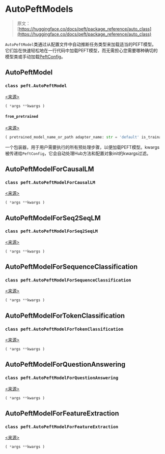 # AutoPeftModels

> 原文：[https://huggingface.co/docs/peft/package_reference/auto_class](https://huggingface.co/docs/peft/package_reference/auto_class)

`AutoPeftModel`类通过从配置文件中自动推断任务类型来加载适当的PEFT模型。它们旨在快速轻松地在一行代码中加载PEFT模型，而无需担心您需要哪种确切的模型类或手动加载[PeftConfig](/docs/peft/v0.8.2/en/package_reference/config#peft.PeftConfig)。

## AutoPeftModel

### `class peft.AutoPeftModel`

[<来源>](https://github.com/huggingface/peft/blob/v0.8.2/src/peft/auto.py#L136)

```py
( *args **kwargs )
```

#### `from_pretrained`

[<来源>](https://github.com/huggingface/peft/blob/v0.8.2/src/peft/auto.py#L58)

```py
( pretrained_model_name_or_path adapter_name: str = 'default' is_trainable: bool = False config: Optional[PeftConfig] = None **kwargs )
```

一个包装器，用于用户需要执行的所有预处理步骤，以便加载PEFT模型。kwargs被传递给`PeftConfig`，它会自动处理Hub方法和配置对象init的kwargs过滤。

## AutoPeftModelForCausalLM

### `class peft.AutoPeftModelForCausalLM`

[<来源>](https://github.com/huggingface/peft/blob/v0.8.2/src/peft/auto.py#L141)

```py
( *args **kwargs )
```

## AutoPeftModelForSeq2SeqLM

### `class peft.AutoPeftModelForSeq2SeqLM`

[<来源>](https://github.com/huggingface/peft/blob/v0.8.2/src/peft/auto.py#L146)

```py
( *args **kwargs )
```

## AutoPeftModelForSequenceClassification

### `class peft.AutoPeftModelForSequenceClassification`

[<来源>](https://github.com/huggingface/peft/blob/v0.8.2/src/peft/auto.py#L151)

```py
( *args **kwargs )
```

## AutoPeftModelForTokenClassification

### `class peft.AutoPeftModelForTokenClassification`

[<来源>](https://github.com/huggingface/peft/blob/v0.8.2/src/peft/auto.py#L156)

```py
( *args **kwargs )
```

## AutoPeftModelForQuestionAnswering

### `class peft.AutoPeftModelForQuestionAnswering`

[<来源>](https://github.com/huggingface/peft/blob/v0.8.2/src/peft/auto.py#L161)

```py
( *args **kwargs )
```

## AutoPeftModelForFeatureExtraction

### `class peft.AutoPeftModelForFeatureExtraction`

[<来源>](https://github.com/huggingface/peft/blob/v0.8.2/src/peft/auto.py#L166)

```py
( *args **kwargs )
```

